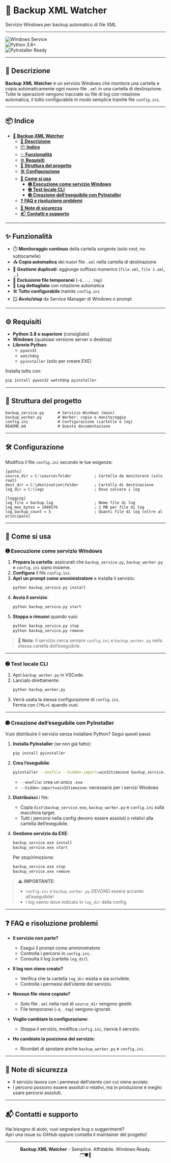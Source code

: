# 🚀 **Backup XML Watcher**  
Servizio Windows per backup automatico di file XML

---

![Windows Service](https://img.shields.io/badge/Windows-Service-blue.svg)  
![Python 3.8+](https://img.shields.io/badge/Python-3.8%2B-yellow?logo=python)  
![PyInstaller Ready](https://img.shields.io/badge/PyInstaller-Supported-green)  

---

## 📝 **Descrizione**

**Backup XML Watcher** è un servizio Windows che monitora una cartella e copia automaticamente ogni nuovo file `.xml` in una cartella di destinazione.  
Tutte le operazioni vengono tracciate su file di log con rotazione automatica, il tutto configurabile in modo semplice tramite file `config.ini`.

---

## 📦 **Indice**

- [🚀 **Backup XML Watcher**](#-backup-xml-watcher)
  - [📝 **Descrizione**](#-descrizione)
  - [📦 **Indice**](#-indice)
  - [✨ **Funzionalità**](#-funzionalità)
  - [⚙️ **Requisiti**](#️-requisiti)
  - [📁 **Struttura del progetto**](#-struttura-del-progetto)
  - [🛠️ **Configurazione**](#️-configurazione)
  - [🚦 **Come si usa**](#-come-si-usa)
    - [➊ **Esecuzione come servizio Windows**](#-esecuzione-come-servizio-windows)
    - [➋ **Test locale CLI**](#-test-locale-cli)
    - [➌ **Creazione dell’eseguibile con PyInstaller**](#-creazione-delleseguibile-con-pyinstaller)
  - [❓ **FAQ e risoluzione problemi**](#-faq-e-risoluzione-problemi)
  - [🔐 **Note di sicurezza**](#-note-di-sicurezza)
  - [📬 **Contatti e supporto**](#-contatti-e-supporto)

---

## ✨ **Funzionalità**

- ⏱️ **Monitoraggio continuo** della cartella sorgente (solo root, no sottocartelle)
- 📥 **Copia automatica** dei nuovi file `.xml` nella cartella di destinazione
- 🔁 **Gestione duplicati**: aggiunge suffisso numerico (`file.xml`, `file 1.xml`, ...)
- 🚫 **Esclusione file temporanei** (`~$...`, `.tmp`)
- 📝 **Log dettagliato** con rotazione automatica
- 🛠️ **Tutto configurabile** tramite `config.ini`
- 🪟 **Avvio/stop** da Service Manager di Windows o prompt

---

## ⚙️ **Requisiti**

- **Python 3.8 o superiore** (consigliato)
- **Windows** (qualsiasi versione server o desktop)
- **Librerie Python**:
  - `pywin32`
  - `watchdog`
  - `pyinstaller` (solo per creare EXE)

Installa tutto con:
```sh
pip install pywin32 watchdog pyinstaller
```

---

## 📁 **Struttura del progetto**

```
backup_service.py      # Servizio Windows (main)
backup_worker.py       # Worker: copia e monitoraggio
config.ini             # Configurazione (cartelle e log)
README.md              # Questa documentazione
```

---

## 🛠️ **Configurazione**

Modifica il file `config.ini` secondo le tue esigenze:

```
[paths]
source_dir = C:\source\folder          ; Cartella da monitorare (solo root)
dest_dir = C:\destination\folder       ; Cartella di destinazione
log_dir = C:\logs                      ; Dove salvare i log

[logging]
log_file = backup.log                  ; Nome file di log
log_max_bytes = 1048576                ; 1 MB per file di log
log_backup_count = 5                   ; Quanti file di log (oltre al principale)
```

---

## 🚦 **Come si usa**

### ➊ **Esecuzione come servizio Windows**

1. **Prepara la cartella**: assicurati che `backup_service.py`, `backup_worker.py` e `config.ini` siano insieme.
2. **Configura** il file `config.ini`.
3. **Apri un prompt come amministratore** e installa il servizio:
   ```sh
   python backup_service.py install
   ```
4. **Avvia il servizio**:
   ```sh
   python backup_service.py start
   ```
5. **Stoppa o rimuovi** quando vuoi:
   ```sh
   python backup_service.py stop
   python backup_service.py remove
   ```

> 📝 **Nota:** Il servizio cerca sempre `config.ini` e `backup_worker.py` nella stessa cartella dell’eseguibile.

---

### ➋ **Test locale CLI**

1. Apri `backup_worker.py` in VSCode.
2. Lancialo direttamente:
   ```sh
   python backup_worker.py
   ```
3. Verrà usata la stessa configurazione di `config.ini`.  
   Ferma con `CTRL+C` quando vuoi.

---

### ➌ **Creazione dell’eseguibile con PyInstaller**

Vuoi distribuire il servizio senza installare Python? Segui questi passi:

1. **Installa PyInstaller** (se non già fatto):
   ```sh
   pip install pyinstaller
   ```
2. **Crea l’eseguibile**:
   ```sh
   pyinstaller --onefile --hidden-import=win32timezone backup_service.py
   ```
   - `--onefile`: crea un unico `.exe`
   - `--hidden-import=win32timezone`: necessario per i servizi Windows

3. **Distribuisci** i file:
   - Copia `dist\backup_service.exe`, `backup_worker.py` e `config.ini` sulla macchina target.
   - Tutti i percorsi nella config devono essere assoluti o relativi alla cartella dell’eseguibile.

4. **Gestione servizio da EXE**:
   ```sh
   backup_service.exe install
   backup_service.exe start
   ```

   Per stop/rimozione:
   ```sh
   backup_service.exe stop
   backup_service.exe remove
   ```

> ⚠️ **IMPORTANTE:**  
> - `config.ini` e `backup_worker.py` DEVONO essere accanto all’eseguibile!
> - I log vanno dove indicato in `log_dir` della config.

---

## ❓ **FAQ e risoluzione problemi**

- **Il servizio non parte?**
  - Esegui il prompt come amministratore.
  - Controlla i percorsi in `config.ini`.
  - Consulta il log (cartella `log_dir`).

- **Il log non viene creato?**
  - Verifica che la cartella `log_dir` esista e sia scrivibile.
  - Controlla i permessi dell’utente del servizio.

- **Nessun file viene copiato?**
  - Solo file `.xml` nella root di `source_dir` vengono gestiti.
  - File temporanei (`~$`, `.tmp`) vengono ignorati.

- **Voglio cambiare la configurazione:**
  - Stoppa il servizio, modifica `config.ini`, riavvia il servizio.

- **Ho cambiato la posizione del servizio:**
  - Ricordati di spostare anche `backup_worker.py` e `config.ini`.

---

## 🔐 **Note di sicurezza**

- Il servizio lavora con i permessi dell’utente con cui viene avviato.
- I percorsi possono essere assoluti o relativi, ma in produzione è meglio usare percorsi assoluti.

---

## 📬 **Contatti e supporto**

Hai bisogno di aiuto, vuoi segnalare bug o suggerimenti?  
Apri una issue su GitHub oppure contatta il maintainer del progetto!

---

<div align="center">
  <b>Backup XML Watcher</b> - Semplice. Affidabile. Windows Ready. <br>
  🗂️🛡️📝
</div>